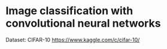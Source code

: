 # Image classification with convolutional neural networks

Dataset: CIFAR-10
https://www.kaggle.com/c/cifar-10/ 